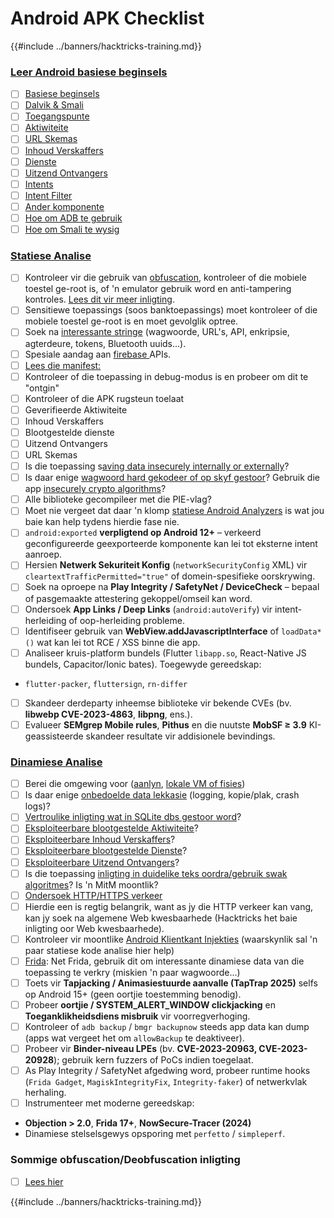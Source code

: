 # Android APK Checklist

{{#include ../banners/hacktricks-training.md}}


### [Leer Android basiese beginsels](android-app-pentesting/index.html#2-android-application-fundamentals)

- [ ] [Basiese beginsels](android-app-pentesting/index.html#fundamentals-review)
- [ ] [Dalvik & Smali](android-app-pentesting/index.html#dalvik--smali)
- [ ] [Toegangspunte](android-app-pentesting/index.html#application-entry-points)
- [ ] [Aktiwiteite](android-app-pentesting/index.html#launcher-activity)
- [ ] [URL Skemas](android-app-pentesting/index.html#url-schemes)
- [ ] [Inhoud Verskaffers](android-app-pentesting/index.html#services)
- [ ] [Dienste](android-app-pentesting/index.html#services-1)
- [ ] [Uitzend Ontvangers](android-app-pentesting/index.html#broadcast-receivers)
- [ ] [Intents](android-app-pentesting/index.html#intents)
- [ ] [Intent Filter](android-app-pentesting/index.html#intent-filter)
- [ ] [Ander komponente](android-app-pentesting/index.html#other-app-components)
- [ ] [Hoe om ADB te gebruik](android-app-pentesting/index.html#adb-android-debug-bridge)
- [ ] [Hoe om Smali te wysig](android-app-pentesting/index.html#smali)

### [Statiese Analise](android-app-pentesting/index.html#static-analysis)

- [ ] Kontroleer vir die gebruik van [obfuscation](android-checklist.md#some-obfuscation-deobfuscation-information), kontroleer of die mobiele toestel ge-root is, of 'n emulator gebruik word en anti-tampering kontroles. [Lees dit vir meer inligting](android-app-pentesting/index.html#other-checks).
- [ ] Sensitiewe toepassings (soos banktoepassings) moet kontroleer of die mobiele toestel ge-root is en moet gevolglik optree.
- [ ] Soek na [interessante stringe](android-app-pentesting/index.html#looking-for-interesting-info) (wagwoorde, URL's, API, enkripsie, agterdeure, tokens, Bluetooth uuids...).
- [ ] Spesiale aandag aan [firebase ](android-app-pentesting/index.html#firebase)APIs.
- [ ] [Lees die manifest:](android-app-pentesting/index.html#basic-understanding-of-the-application-manifest-xml)
- [ ] Kontroleer of die toepassing in debug-modus is en probeer om dit te "ontgin"
- [ ] Kontroleer of die APK rugsteun toelaat
- [ ] Geverifieerde Aktiwiteite
- [ ] Inhoud Verskaffers
- [ ] Blootgestelde dienste
- [ ] Uitzend Ontvangers
- [ ] URL Skemas
- [ ] Is die toepassing s[aving data insecurely internally or externally](android-app-pentesting/index.html#insecure-data-storage)?
- [ ] Is daar enige [wagwoord hard gekodeer of op skyf gestoor](android-app-pentesting/index.html#poorkeymanagementprocesses)? Gebruik die app [insecurely crypto algorithms](android-app-pentesting/index.html#useofinsecureandordeprecatedalgorithms)?
- [ ] Alle biblioteke gecompileer met die PIE-vlag?
- [ ] Moet nie vergeet dat daar 'n klomp [statiese Android Analyzers](android-app-pentesting/index.html#automatic-analysis) is wat jou baie kan help tydens hierdie fase nie.
- [ ] `android:exported` **verpligtend op Android 12+** – verkeerd geconfigureerde geexporteerde komponente kan lei tot eksterne intent aanroep.
- [ ] Hersien **Netwerk Sekuriteit Konfig** (`networkSecurityConfig` XML) vir `cleartextTrafficPermitted="true"` of domein-spesifieke oorskrywing.
- [ ] Soek na oproepe na **Play Integrity / SafetyNet / DeviceCheck** – bepaal of pasgemaakte attestering gekoppel/omseil kan word.
- [ ] Ondersoek **App Links / Deep Links** (`android:autoVerify`) vir intent-herleiding of oop-herleiding probleme.
- [ ] Identifiseer gebruik van **WebView.addJavascriptInterface** of `loadData*()` wat kan lei tot RCE / XSS binne die app.
- [ ] Analiseer kruis-platform bundels (Flutter `libapp.so`, React-Native JS bundels, Capacitor/Ionic bates). Toegewyde gereedskap:
- `flutter-packer`, `fluttersign`, `rn-differ`
- [ ] Skandeer derdeparty inheemse biblioteke vir bekende CVEs (bv. **libwebp CVE-2023-4863**, **libpng**, ens.).
- [ ] Evalueer **SEMgrep Mobile rules**, **Pithus** en die nuutste **MobSF ≥ 3.9** KI-geassisteerde skandeer resultate vir addisionele bevindings.

### [Dinamiese Analise](android-app-pentesting/index.html#dynamic-analysis)

- [ ] Berei die omgewing voor ([aanlyn](android-app-pentesting/index.html#online-dynamic-analysis), [lokale VM of fisies](android-app-pentesting/index.html#local-dynamic-analysis))
- [ ] Is daar enige [onbedoelde data lekkasie](android-app-pentesting/index.html#unintended-data-leakage) (logging, kopie/plak, crash logs)?
- [ ] [Vertroulike inligting wat in SQLite dbs gestoor word](android-app-pentesting/index.html#sqlite-dbs)?
- [ ] [Eksploiteerbare blootgestelde Aktiwiteite](android-app-pentesting/index.html#exploiting-exported-activities-authorisation-bypass)?
- [ ] [Eksploiteerbare Inhoud Verskaffers](android-app-pentesting/index.html#exploiting-content-providers-accessing-and-manipulating-sensitive-information)?
- [ ] [Eksploiteerbare blootgestelde Dienste](android-app-pentesting/index.html#exploiting-services)?
- [ ] [Eksploiteerbare Uitzend Ontvangers](android-app-pentesting/index.html#exploiting-broadcast-receivers)?
- [ ] Is die toepassing [inligting in duidelike teks oordra/gebruik swak algoritmes](android-app-pentesting/index.html#insufficient-transport-layer-protection)? Is 'n MitM moontlik?
- [ ] [Ondersoek HTTP/HTTPS verkeer](android-app-pentesting/index.html#inspecting-http-traffic)
- [ ] Hierdie een is regtig belangrik, want as jy die HTTP verkeer kan vang, kan jy soek na algemene Web kwesbaarhede (Hacktricks het baie inligting oor Web kwesbaarhede).
- [ ] Kontroleer vir moontlike [Android Klientkant Injekties](android-app-pentesting/index.html#android-client-side-injections-and-others) (waarskynlik sal 'n paar statiese kode analise hier help)
- [ ] [Frida](android-app-pentesting/index.html#frida): Net Frida, gebruik dit om interessante dinamiese data van die toepassing te verkry (miskien 'n paar wagwoorde...)
- [ ] Toets vir **Tapjacking / Animasiestuurde aanvalle (TapTrap 2025)** selfs op Android 15+ (geen oortjie toestemming benodig).
- [ ] Probeer **oortjie / SYSTEM_ALERT_WINDOW clickjacking** en **Toeganklikheidsdiens misbruik** vir voorregverhoging.
- [ ] Kontroleer of `adb backup` / `bmgr backupnow` steeds app data kan dump (apps wat vergeet het om `allowBackup` te deaktiveer).
- [ ] Probeer vir **Binder-niveau LPEs** (bv. **CVE-2023-20963, CVE-2023-20928**); gebruik kern fuzzers of PoCs indien toegelaat.
- [ ] As Play Integrity / SafetyNet afgedwing word, probeer runtime hooks (`Frida Gadget`, `MagiskIntegrityFix`, `Integrity-faker`) of netwerkvlak herhaling.
- [ ] Instrumenteer met moderne gereedskap:
- **Objection > 2.0**, **Frida 17+**, **NowSecure-Tracer (2024)**
- Dinamiese stelselsgewys opsporing met `perfetto` / `simpleperf`.

### Sommige obfuscation/Deobfuscation inligting

- [ ] [Lees hier](android-app-pentesting/index.html#obfuscating-deobfuscating-code)


{{#include ../banners/hacktricks-training.md}}
